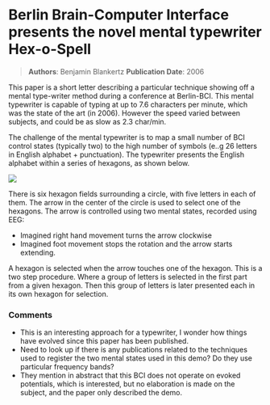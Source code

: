 # Berlin Brain-Computer Interface presents the novel mental typewriter Hex-o-Spell 

> **Authors**: Benjamin Blankertz
> **Publication Date**: 2006

  

This paper is a short letter describing a particular technique showing off a mental type-writer method during a conference at Berlin-BCI. This mental typewriter is capable of typing at up to 7.6 characters per minute, which was the state of the art (in 2006). However the speed varied between subjects, and could be as slow as 2.3 char/min.

The challenge of the mental typewriter is to map a small number of BCI control states (typically two) to the high number of symbols (e..g 26 letters in English alphabet + punctuation). The typewriter presents the English alphabet within a series of hexagons, as shown below.

![](C:\Users\dibg280\Dropbox\Research\Projects\NIML\Documents\hci-papers-summaries\2006\Figures\Blankertz2006-hex-o-spell.png)

There is six hexagon fields surrounding a circle, with five letters in each of them. The arrow in the center of the circle is used to select one of the hexagons. The arrow is controlled using two mental states, recorded using EEG: 

* Imagined right hand movement turns the arrow clockwise
* Imagined foot movement stops the rotation and the arrow starts extending.

A hexagon is selected when the arrow touches one of the hexagon. This is a two step procedure. Where a group of letters is selected in the first part from a given hexagon. Then this group of letters is later presented each in its own hexagon for selection. 

### Comments

* This is an interesting approach for a typewriter, I wonder how things have evolved since this paper has been published. 
* Need to look up if there is any publications related to the techniques used to register the two mental states used in this demo? Do they use particular frequency bands? 
* They mention in abstract that this BCI does not operate on evoked potentials, which is interested, but no elaboration is made on the subject, and the paper only described the demo.